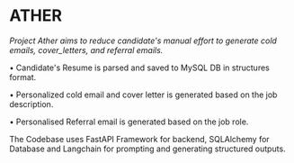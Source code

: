 # ATHER

*Project Ather aims to reduce candidate's manual effort to generate cold emails, cover_letters, and referral emails.*

• Candidate's Resume is parsed and saved to MySQL DB in structures format.

• Personalized cold email and cover letter is generated based on the job description.

• Personalised Referral email is generated based on the job role.

The Codebase uses FastAPI Framework for backend, SQLAlchemy for Database and Langchain for prompting and generating structured outputs.


